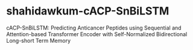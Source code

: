 # shahidawkum-cACP-SnBiLSTM
cACP-SnBiLSTM: Predicting Anticancer Peptides using Sequential and Attention-based Transformer Encoder with Self-Normalized Bidirectional Long-short Term Memory
